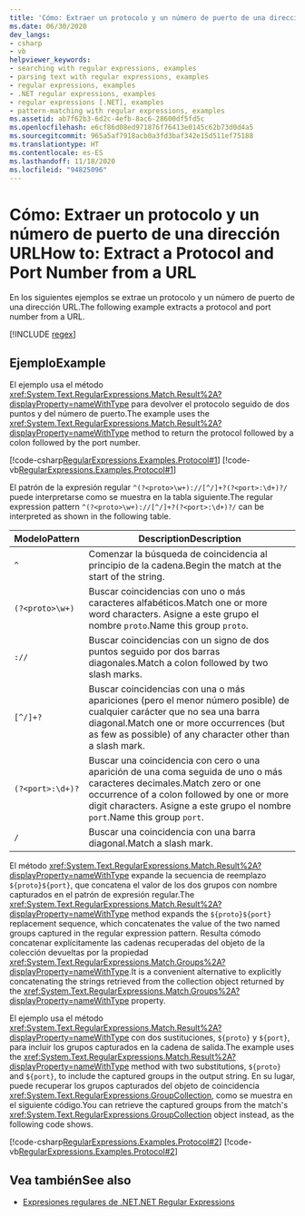 ```yaml
---
title: 'Cómo: Extraer un protocolo y un número de puerto de una dirección URL'
ms.date: 06/30/2020
dev_langs:
- csharp
- vb
helpviewer_keywords:
- searching with regular expressions, examples
- parsing text with regular expressions, examples
- regular expressions, examples
- .NET regular expressions, examples
- regular expressions [.NET], examples
- pattern-matching with regular expressions, examples
ms.assetid: ab7f62b3-6d2c-4efb-8ac6-28600df5fd5c
ms.openlocfilehash: e6cf86d08ed971876f76413e0145c62b73d0d4a5
ms.sourcegitcommit: 965a5af7918acb0a3fd3baf342e15d511ef75188
ms.translationtype: HT
ms.contentlocale: es-ES
ms.lasthandoff: 11/18/2020
ms.locfileid: "94825096"
---
```

# <a name="how-to-extract-a-protocol-and-port-number-from-a-url"></a><span data-ttu-id="cb508-102">Cómo: Extraer un protocolo y un número de puerto de una dirección URL</span><span class="sxs-lookup"><span data-stu-id="cb508-102">How to: Extract a Protocol and Port Number from a URL</span></span>
<span data-ttu-id="cb508-103">En los siguientes ejemplos se extrae un protocolo y un número de puerto de una dirección URL.</span><span class="sxs-lookup"><span data-stu-id="cb508-103">The following example extracts a protocol and port number from a URL.</span></span>  

[!INCLUDE [regex](../../../includes/regex.md)]

## <a name="example"></a><span data-ttu-id="cb508-104">Ejemplo</span><span class="sxs-lookup"><span data-stu-id="cb508-104">Example</span></span>  
 <span data-ttu-id="cb508-105">El ejemplo usa el método <xref:System.Text.RegularExpressions.Match.Result%2A?displayProperty=nameWithType> para devolver el protocolo seguido de dos puntos y del número de puerto.</span><span class="sxs-lookup"><span data-stu-id="cb508-105">The example uses the <xref:System.Text.RegularExpressions.Match.Result%2A?displayProperty=nameWithType> method to return the protocol followed by a colon followed by the port number.</span></span>  
  
 [!code-csharp[RegularExpressions.Examples.Protocol#1](../../../samples/snippets/csharp/VS_Snippets_CLR/RegularExpressions.Examples.Protocol/cs/Example.cs#1)]
 [!code-vb[RegularExpressions.Examples.Protocol#1](../../../samples/snippets/visualbasic/VS_Snippets_CLR/RegularExpressions.Examples.Protocol/vb/Example.vb#1)]  
  
 <span data-ttu-id="cb508-106">El patrón de la expresión regular `^(?<proto>\w+)://[^/]+?(?<port>:\d+)?/` puede interpretarse como se muestra en la tabla siguiente.</span><span class="sxs-lookup"><span data-stu-id="cb508-106">The regular expression pattern `^(?<proto>\w+)://[^/]+?(?<port>:\d+)?/` can be interpreted as shown in the following table.</span></span>  
  
|<span data-ttu-id="cb508-107">Modelo</span><span class="sxs-lookup"><span data-stu-id="cb508-107">Pattern</span></span>|<span data-ttu-id="cb508-108">Description</span><span class="sxs-lookup"><span data-stu-id="cb508-108">Description</span></span>|  
|-------------|-----------------|  
|`^`|<span data-ttu-id="cb508-109">Comenzar la búsqueda de coincidencia al principio de la cadena.</span><span class="sxs-lookup"><span data-stu-id="cb508-109">Begin the match at the start of the string.</span></span>|  
|`(?<proto>\w+)`|<span data-ttu-id="cb508-110">Buscar coincidencias con uno o más caracteres alfabéticos.</span><span class="sxs-lookup"><span data-stu-id="cb508-110">Match one or more word characters.</span></span> <span data-ttu-id="cb508-111">Asigne a este grupo el nombre `proto`.</span><span class="sxs-lookup"><span data-stu-id="cb508-111">Name this group `proto`.</span></span>|  
|`://`|<span data-ttu-id="cb508-112">Buscar coincidencias con un signo de dos puntos seguido por dos barras diagonales.</span><span class="sxs-lookup"><span data-stu-id="cb508-112">Match a colon followed by two slash marks.</span></span>|  
|`[^/]+?`|<span data-ttu-id="cb508-113">Buscar coincidencias con una o más apariciones (pero el menor número posible) de cualquier carácter que no sea una barra diagonal.</span><span class="sxs-lookup"><span data-stu-id="cb508-113">Match one or more occurrences (but as few as possible) of any character other than a slash mark.</span></span>|  
|`(?<port>:\d+)?`|<span data-ttu-id="cb508-114">Buscar una coincidencia con cero o una aparición de una coma seguida de uno o más caracteres decimales.</span><span class="sxs-lookup"><span data-stu-id="cb508-114">Match zero or one occurrence of a colon followed by one or more digit characters.</span></span> <span data-ttu-id="cb508-115">Asigne a este grupo el nombre `port`.</span><span class="sxs-lookup"><span data-stu-id="cb508-115">Name this group `port`.</span></span>|  
|`/`|<span data-ttu-id="cb508-116">Buscar una coincidencia con una barra diagonal.</span><span class="sxs-lookup"><span data-stu-id="cb508-116">Match a slash mark.</span></span>|  
  
 <span data-ttu-id="cb508-117">El método <xref:System.Text.RegularExpressions.Match.Result%2A?displayProperty=nameWithType> expande la secuencia de reemplazo `${proto}${port}`, que concatena el valor de los dos grupos con nombre capturados en el patrón de expresión regular.</span><span class="sxs-lookup"><span data-stu-id="cb508-117">The <xref:System.Text.RegularExpressions.Match.Result%2A?displayProperty=nameWithType> method expands the `${proto}${port}` replacement sequence, which concatenates the value of the two named groups captured in the regular expression pattern.</span></span> <span data-ttu-id="cb508-118">Resulta cómodo concatenar explícitamente las cadenas recuperadas del objeto de la colección devueltas por la propiedad <xref:System.Text.RegularExpressions.Match.Groups%2A?displayProperty=nameWithType>.</span><span class="sxs-lookup"><span data-stu-id="cb508-118">It is a convenient alternative to explicitly concatenating the strings retrieved from the collection object returned by the <xref:System.Text.RegularExpressions.Match.Groups%2A?displayProperty=nameWithType> property.</span></span>  
  
 <span data-ttu-id="cb508-119">El ejemplo usa el método <xref:System.Text.RegularExpressions.Match.Result%2A?displayProperty=nameWithType> con dos sustituciones, `${proto}` y `${port}`, para incluir los grupos capturados en la cadena de salida.</span><span class="sxs-lookup"><span data-stu-id="cb508-119">The example uses the <xref:System.Text.RegularExpressions.Match.Result%2A?displayProperty=nameWithType> method with two substitutions, `${proto}` and `${port}`, to include the captured groups in the output string.</span></span> <span data-ttu-id="cb508-120">En su lugar, puede recuperar los grupos capturados del objeto de coincidencia <xref:System.Text.RegularExpressions.GroupCollection>, como se muestra en el siguiente código.</span><span class="sxs-lookup"><span data-stu-id="cb508-120">You can retrieve the captured groups from the match's <xref:System.Text.RegularExpressions.GroupCollection> object instead, as the following code shows.</span></span>  
  
 [!code-csharp[RegularExpressions.Examples.Protocol#2](../../../samples/snippets/csharp/VS_Snippets_CLR/RegularExpressions.Examples.Protocol/cs/example2.cs#2)]
 [!code-vb[RegularExpressions.Examples.Protocol#2](../../../samples/snippets/visualbasic/VS_Snippets_CLR/RegularExpressions.Examples.Protocol/vb/example2.vb#2)]  
  
## <a name="see-also"></a><span data-ttu-id="cb508-121">Vea también</span><span class="sxs-lookup"><span data-stu-id="cb508-121">See also</span></span>

- [<span data-ttu-id="cb508-122">Expresiones regulares de .NET</span><span class="sxs-lookup"><span data-stu-id="cb508-122">.NET Regular Expressions</span></span>](regular-expressions.md)
